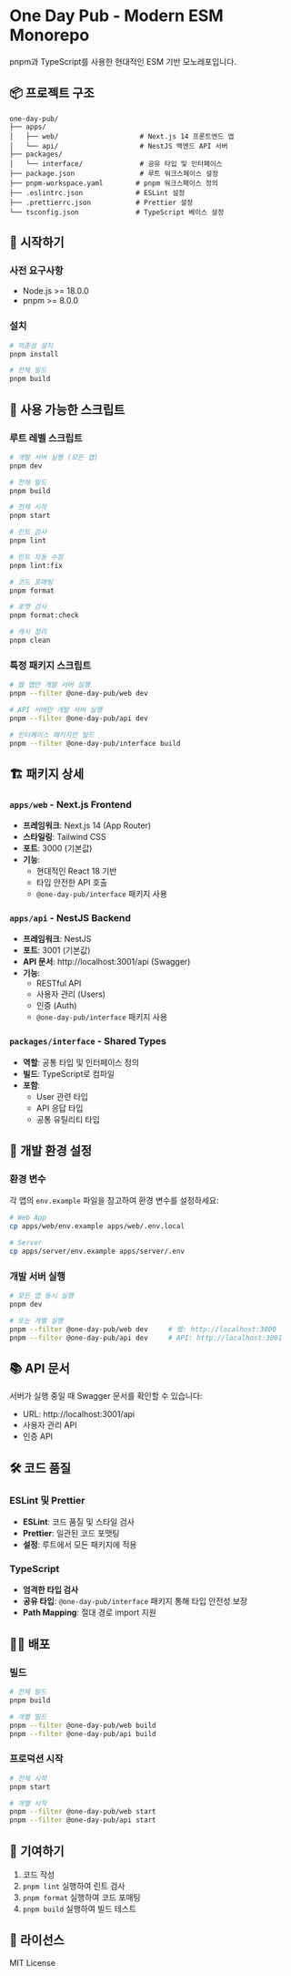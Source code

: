 # One Day Pub - Modern ESM Monorepo

pnpm과 TypeScript를 사용한 현대적인 ESM 기반 모노레포입니다.

## 📦 프로젝트 구조

```
one-day-pub/
├── apps/
│   ├── web/                    # Next.js 14 프론트엔드 앱
│   └── api/                    # NestJS 백엔드 API 서버
├── packages/
│   └── interface/              # 공유 타입 및 인터페이스
├── package.json                # 루트 워크스페이스 설정
├── pnpm-workspace.yaml        # pnpm 워크스페이스 정의
├── .eslintrc.json             # ESLint 설정
├── .prettierrc.json           # Prettier 설정
└── tsconfig.json              # TypeScript 베이스 설정
```

## 🚀 시작하기

### 사전 요구사항

- Node.js >= 18.0.0
- pnpm >= 8.0.0

### 설치

```bash
# 의존성 설치
pnpm install

# 전체 빌드
pnpm build
```

## 📝 사용 가능한 스크립트

### 루트 레벨 스크립트

```bash
# 개발 서버 실행 (모든 앱)
pnpm dev

# 전체 빌드
pnpm build

# 전체 시작
pnpm start

# 린트 검사
pnpm lint

# 린트 자동 수정
pnpm lint:fix

# 코드 포매팅
pnpm format

# 포맷 검사
pnpm format:check

# 캐시 정리
pnpm clean
```

### 특정 패키지 스크립트

```bash
# 웹 앱만 개발 서버 실행
pnpm --filter @one-day-pub/web dev

# API 서버만 개발 서버 실행
pnpm --filter @one-day-pub/api dev

# 인터페이스 패키지만 빌드
pnpm --filter @one-day-pub/interface build
```

## 🏗️ 패키지 상세

### `apps/web` - Next.js Frontend

- **프레임워크**: Next.js 14 (App Router)
- **스타일링**: Tailwind CSS
- **포트**: 3000 (기본값)
- **기능**:
  - 현대적인 React 18 기반
  - 타입 안전한 API 호출
  - `@one-day-pub/interface` 패키지 사용

### `apps/api` - NestJS Backend

- **프레임워크**: NestJS
- **포트**: 3001 (기본값)
- **API 문서**: http://localhost:3001/api (Swagger)
- **기능**:
  - RESTful API
  - 사용자 관리 (Users)
  - 인증 (Auth)
  - `@one-day-pub/interface` 패키지 사용

### `packages/interface` - Shared Types

- **역할**: 공통 타입 및 인터페이스 정의
- **빌드**: TypeScript로 컴파일
- **포함**:
  - User 관련 타입
  - API 응답 타입
  - 공통 유틸리티 타입

## 🔧 개발 환경 설정

### 환경 변수

각 앱의 `env.example` 파일을 참고하여 환경 변수를 설정하세요:

```bash
# Web App
cp apps/web/env.example apps/web/.env.local

# Server
cp apps/server/env.example apps/server/.env
```

### 개발 서버 실행

```bash
# 모든 앱 동시 실행
pnpm dev

# 또는 개별 실행
pnpm --filter @one-day-pub/web dev     # 웹: http://localhost:3000
pnpm --filter @one-day-pub/api dev     # API: http://localhost:3001
```

## 📚 API 문서

서버가 실행 중일 때 Swagger 문서를 확인할 수 있습니다:
- URL: http://localhost:3001/api
- 사용자 관리 API
- 인증 API

## 🛠️ 코드 품질

### ESLint 및 Prettier

- **ESLint**: 코드 품질 및 스타일 검사
- **Prettier**: 일관된 코드 포맷팅
- **설정**: 루트에서 모든 패키지에 적용

### TypeScript

- **엄격한 타입 검사**
- **공유 타입**: `@one-day-pub/interface` 패키지 통해 타입 안전성 보장
- **Path Mapping**: 절대 경로 import 지원

## 🏃‍♂️ 배포

### 빌드

```bash
# 전체 빌드
pnpm build

# 개별 빌드
pnpm --filter @one-day-pub/web build
pnpm --filter @one-day-pub/api build
```

### 프로덕션 시작

```bash
# 전체 시작
pnpm start

# 개별 시작  
pnpm --filter @one-day-pub/web start
pnpm --filter @one-day-pub/api start
```

## 🤝 기여하기

1. 코드 작성
2. `pnpm lint` 실행하여 린트 검사
3. `pnpm format` 실행하여 코드 포매팅
4. `pnpm build` 실행하여 빌드 테스트

## 📄 라이선스

MIT License